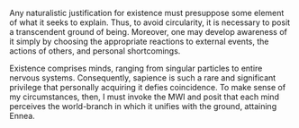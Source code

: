 Any naturalistic justification for existence must presuppose some element of what it seeks to explain. Thus, to avoid circularity, it is necessary to posit a transcendent ground of being. Moreover, one may develop awareness of it simply by choosing the appropriate reactions to external events, the actions of others, and personal shortcomings.

Existence comprises minds, ranging from singular particles to entire nervous systems. Consequently, sapience is such a rare and significant privilege that personally acquiring it defies coincidence. To make sense of my circumstances, then, I must invoke the MWI and posit that each mind perceives the world-branch in which it unifies with the ground, attaining Ennea.
